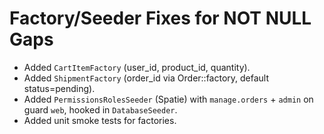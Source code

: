 # Factory/Seeder Fixes for NOT NULL Gaps
- Added `CartItemFactory` (user_id, product_id, quantity).
- Added `ShipmentFactory` (order_id via Order::factory, default status=pending).
- Added `PermissionsRolesSeeder` (Spatie) with `manage.orders` + `admin` on guard `web`, hooked in `DatabaseSeeder`.
- Added unit smoke tests for factories.